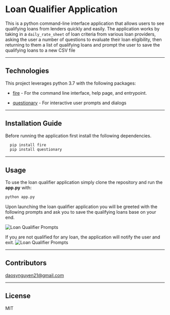 # Loan Qualifier Application

This is a python command-line interface application that allows users to see qualifying loans from lenders quickly and easily. The application works by taking in a `daily_rate_sheet` of loan criteria from various loan providers, asking the user a number of questions to evaluate their loan eligibility, then returning to them a list of qualifying loans and prompt the user to save the qualifying loans to a new CSV file

---

## Technologies

This project leverages python 3.7 with the following packages:

* [fire](https://github.com/google/python-fire) - For the command line interface, help page, and entrypoint.

* [questionary](https://github.com/tmbo/questionary) - For interactive user prompts and dialogs


---

## Installation Guide

Before running the application first install the following dependencies.

```python
  pip install fire
  pip install questionary
```

---

## Usage

To use the loan qualifier application simply clone the repository and run the **app.py** with:

```python
python app.py
```

Upon launching the loan qualifier application you will be greeted with the following prompts and ask you to save the qualifying loans base on your end.

![Loan Qualifier Prompts](Images/case_1.png)

If you are not qualified for any loan, the application will notify the user and exit.
![Loan Qualifier Prompts](Images/case_2.png)


---

## Contributors

daosynguyen21@gmail.com


---

## License

MIT
